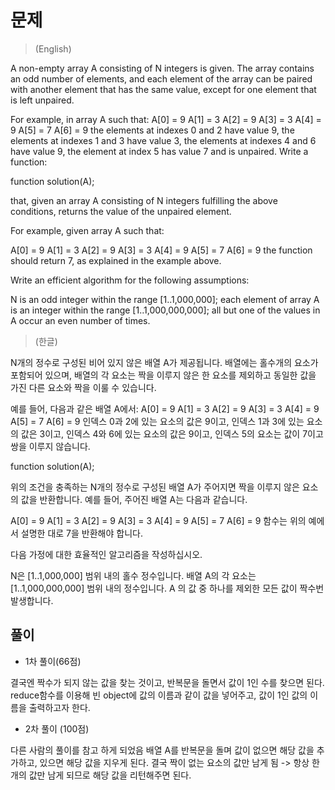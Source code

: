 # 문제
> (English)

A non-empty array A consisting of N integers is given. The array contains an odd number of elements, and each element of the array can be paired with another element that has the same value, except for one element that is left unpaired.

For example, in array A such that:
  A[0] = 9  A[1] = 3  A[2] = 9
  A[3] = 3  A[4] = 9  A[5] = 7
  A[6] = 9
the elements at indexes 0 and 2 have value 9,
the elements at indexes 1 and 3 have value 3,
the elements at indexes 4 and 6 have value 9,
the element at index 5 has value 7 and is unpaired.
Write a function:

function solution(A);

that, given an array A consisting of N integers fulfilling the above conditions, returns the value of the unpaired element.

For example, given array A such that:

  A[0] = 9  A[1] = 3  A[2] = 9
  A[3] = 3  A[4] = 9  A[5] = 7
  A[6] = 9
the function should return 7, as explained in the example above.

Write an efficient algorithm for the following assumptions:

N is an odd integer within the range [1..1,000,000];
each element of array A is an integer within the range [1..1,000,000,000];
all but one of the values in A occur an even number of times.

> (한글)

N개의 정수로 구성된 비어 있지 않은 배열 A가 제공됩니다. 배열에는 홀수개의 요소가 포함되어 있으며, 배열의 각 요소는 짝을 이루지 않은 한 요소를 제외하고 동일한 값을 가진 다른 요소와 짝을 이룰 수 있습니다.

예를 들어, 다음과 같은 배열 A에서:
  A[0] = 9 A[1] = 3 A[2] = 9
  A[3] = 3 A[4] = 9 A[5] = 7
  A[6] = 9
인덱스 0과 2에 있는 요소의 값은 9이고,
인덱스 1과 3에 있는 요소의 값은 3이고,
인덱스 4와 6에 있는 요소의 값은 9이고,
인덱스 5의 요소는 값이 7이고 쌍을 이루지 않습니다.

function solution(A);

위의 조건을 충족하는 N개의 정수로 구성된 배열 A가 주어지면 짝을 이루지 않은 요소의 값을 반환합니다.
예를 들어, 주어진 배열 A는 다음과 같습니다.

  A[0] = 9 A[1] = 3 A[2] = 9
  A[3] = 3 A[4] = 9 A[5] = 7
  A[6] = 9
함수는 위의 예에서 설명한 대로 7을 반환해야 합니다.

다음 가정에 대한 효율적인 알고리즘을 작성하십시오.

N은 [1..1,000,000] 범위 내의 홀수 정수입니다.
배열 A의 각 요소는 [1..1,000,000,000] 범위 내의 정수입니다.
A 의 값 중 하나를 제외한 모든 값이 짝수번 발생합니다.

## 풀이
- 1차 풀이(66점)

결국엔 짝수가 되지 않는 값을 찾는 것이고,
반복문을 돌면서 값이 1인 수를 찾으면 된다.
reduce함수를 이용해 빈 object에 값의 이름과 같이 값을 넣어주고,
값이 1인 값의 이름을 출력하고자 한다.

- 2차 풀이 (100점)

다른 사람의 풀이를 참고 하게 되었음
배열 A를 반복문을 돌며 값이 없으면 해당 값을 추가하고, 있으면 해당 값을 지우게 된다.
결국 짝이 없는 요소의 값만 남게 됨 -> 항상 한 개의 값만 남게 되므로 해당 값을 리턴해주면 된다.
